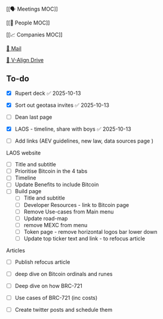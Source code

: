 [[🗣️ Meetings MOC]] 

[[👥 People MOC]] 

[[📈 Companies MOC]]

[📧 Mail](https://outlook.office.com/mail/)

[💾 V-Align Drive](https://wizzics-my.sharepoint.com/personal/dean_assuringbusiness_com/_layouts/15/onedrive.aspx?id=%2Fpersonal%2Fdean_assuringbusiness_com%2FDocuments%2FVCXO%2FClients%2FV-Align&ga=1)

## To-do

- [x] Rupert deck ✅ 2025-10-13
- [x] Sort out geotasa invites ✅ 2025-10-13
- [ ] Dean last page
- [x] LAOS - timeline, share with boys ✅ 2025-10-13
- [ ] Add links (AEV guidelines, new law, data sources page )


LAOS website
- [ ] Title and subtitle
- [ ] Prioritise Bitcoin in the 4 tabs
- [ ] Timeline
- [ ] Update Benefits to include Bitcoin
- [ ] Build page
	- [ ] Title and subtitle
	- [ ] Developer Resources - link to Bitcoin page
	- [ ] Remove Use-cases from Main menu
	- [ ] Update road-map
	- [ ] remove MEXC from menu
	- [ ] Token page - remove horizontal logos bar lower down
	- [ ] Update top ticker text and link - to refocus article

Articles
- [ ] Publish refocus article
- [ ] deep dive on Bitcoin ordinals and runes
- [ ] Deep dive on how BRC-721
- [ ] Use cases of BRC-721 (inc costs)
- [ ] Create twitter posts and schedule them


